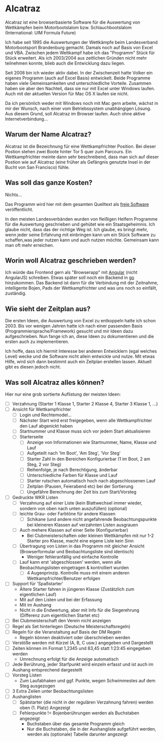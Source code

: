 # Alcatraz
Alcatraz ist eine browserbasierte Software für die Auswertung von Wettkämpfen beim Motorbootslalom bzw. Schlauchbootslalom (International: UIM Formula Future)

Ich habe seit 1995 die Auswertungen der Wettkämpfe beim Landesverband Motorbootsport Brandenburg gemacht. Damals noch auf Basis von Excel und VBA. Zwischen jedem Wettkampf habe ich das "Programm" Stück für Stück erweitert. Als ich 2003/2004 aus zeitlichen Gründen nicht mehr teilnehmen konnte, blieb auch die Entwicklung dazu liegen.

Seit 2008 bin ich wieder aktiv dabei. In der Zwischenzeit hatte Volker ein eigenes Programm (auch auf Excel Basis) entwickelt. Beide Programme haben viele Gemeinsamkeiten und unterschiedliche Vorteile. Zusammen haben sie aber den Nachteil, dass sie nur mit Excel unter Windows laufen. Auch mit der aktuellen Version für Mac OS X laufen sie nicht.

Da ich persönlich weder mit Windows noch mit Mac gern arbeite, wächst in mir der Wunsch, nach einer vom Betriebssystem unabhängigen Lösung. Aus diesem Grund, soll Alcatraz im Browser laufen. Auch ohne aktive Internetverbindung...

## Warum der Name Alcatraz?
Alcatraz ist die Bezeichnung für eine Wettkampfrichter Position. Bei dieser Postion stehen zwei Boote hinter Tor 5 quer zum Parcours. Ein Wettkampfrichter meinte dann sehr beschreibend, dass man sich auf dieser Postion wie auf Alcatraz (eine früher als Gefängnis genutzte Insel in der Bucht von San Francisco) fühle.

## Was soll das ganze Kosten?
Nichts...

Das Programm wird hier mit dem gesamten Quelltext als [freie Software](http://fsfe.org/about/basics/freesoftware.de.html) veröffentlicht.

In den meisten Landesverbänden wurden von fleißigen Helfern Programme für die Auswertung geschrieben und gehütet wie ein Staatsgeheimnis. Ich glaube nicht, dass das der richtige Weg ist. Ich glaube, es bringt mehr, wenn jeder seine Erfahrung mit einbringen kann um ein Stück Software zu schaffen,was jeder nutzen kann und auch nutzen möchte.
Gemeinsam kann man oft mehr erreichen.

## Worin woll Alcatraz geschrieben werden?
Ich würde das Frontend gern als "Browserapp" mit [Angular](https://angular.io/) (nicht AngularJS) schreiben. Etwas später soll noch ein Backend in [go](https://golang.org/) hinzukommen. Das Backend ist dann für die Verbindung mit der Zeitnahme, intelligente Bojen, Pads der Wettkampfrichter und was uns noch so einfällt, zuständig.

## Wie sieht der Zeitplan aus?
Die ersten Ideen, die Auswertung von Excel zu entkoppeln hatte ich schon 2003. Bis vor wenigen Jahren hatte ich nach einer passenden Basis (Programmiersprache/Framework) gesucht und mir Ideen dazu aufgeschrieben. Nun fange ich an, diese Ideen zu dokumentieren und die ersten auch zu implementieren.

Ich hoffe, dass ich hiermit Interesse bei anderen Entwicklern (egal welches Level) wecke und die Software nicht allein entwickle und nutze. Mit etwas Hilfe, wird sich dann bestimmt auch ein Zeitplan erstellen lassen. Aktuell gibt es diesen jedoch nicht.

## Was soll Alcatraz alles können?
Hier nur eine grob sortierte Auflistung der meisten Ideen:

- [ ] Verzahnung (Starter 1 Klasse 1, Starter 2 Klasse 4, Starter 3 Klasse 1, ...)
- [ ] Ansicht für Wettkampfrichter
  - [ ] Login und Rechtemodel...
  - [ ] Nächster Start wird erst freigegeben, wenn alle Wettkampfrichter den Lauf abgenickt haben
  - [ ] Startnummer und Klasse muss sich vor jedem Start aktualisieren
  - [ ] Starterseite
    - [ ] Anzeige von Informationen wie Startnummer, Name, Klasse und Lauf
    - [ ] Aufgeteilt nach 'Im Boot', 'Am Steg', 'Vor Steg'
    - [ ] Starter Zahl in den Bereichen Konfigurierbar (1 im Boot, 2 am Steg, 2 vor Steg)
    - [ ] Reihenfolge, je nach Berechtigung, änderbar
    - [ ] Unterschiedliche Farben für Klasse und Lauf
    - [ ] Starter rutschen automatisch hoch nach abgeschlossenen Lauf
    - [ ] Zeitplan (Pausen, Feierabend etc) bei der Sortierung
    - [ ] Ungefähre Berechnung der Zeit bis zum Start/Vorsteg
- [ ] Gedruckte WKR Listen
  - [ ] Verzahnung auf einer Liste (kein Blattwechsel immer wieder, sondern von oben nach unten auszufüllen) (optional)
  - [ ] leichte Grau- oder Farbtöne für andere Klassen
    - [ ] Schikane (und andere nicht angefahrende Beobachtungspunkte bei kleineren Klassen auf verzahnten Listen ausgrauen
  - [ ] Auch mehere Klassen auf einer Seite (Konfigurierbar)
    - Bei Clubmeisterschaften oder kleinen Wettkämpfen mit nur 1-2 Starter pro Klasse, macht eine eigene Liste kein Sinn
  - [ ] Übertragung von Listen in das Programm mit gleicher Ansicht (Browserformular und Beobachtungsliste sind identisch)
    - Weniger fehleranfällig und einfache Kontrolle
  - [ ] Lauf kann erst 'abgeschlossen' werden, wenn alle Beobachtungslisten eingetragen & kontrolliert wurden
    - [ ] 4 Augenprinzip. Kontrolle muss mit einem anderen Wettkampfrichter/Benutzer erfolgen
- [ ] Support für 'Spaßstarter'
    - Ältere Starter fahren in jüngeren Klasse (Zustätzlich zum eigentlichen Lauf)
    - Mit auf den Listen und bei der Erfassung
    - Mit im Aushang
    - Nicht in die Endwertung, aber mit Info für die Siegerehrung (Differenz zum eigentlichen Startet etc)
- [ ] Bei Clubmeisterschaft den Verein nicht anzeigen
- [ ] Regel als Set hinterlegen (Deutsche Meisterschaftsregeln)
- [ ] Regeln für die Veranstaltung auf Basis der DM Regeln
  - Regeln können deaktiviert oder überschrieben werden
- [ ] Verstöße werden mit Kürzel (A, B, C usw.) angegeben und Dargestellt
- [ ] Zeiten können im Format 1,2345 und 83,45 statt 1:23:45 eingegeben werden
  - Umrechnung erfolgt für die Anzeige automatisch
- [ ] Jede Berührung, jeder Starfpunkt wird einzeln erfasst und ist auch im Aushang entsprechend dargestellt
- [ ] Vorsteg Listen
  - Zum Laufabhaken und ggf. Punkte, wegen Schwimmestes auf dem Steg ausgezogen
- [ ] 3 Extra Zeilen unter Beobachtungslisten
- [ ] Aushanglisten
  - [ ] Spätstarter (die nicht in der regulären Verzahnung fahren) werden oben (1. Platz) Angezeigt
  - [ ] Fehlerpunkte != Bojenberührungen werden als Buchstaben angezeigt
    - Buchstaben über das gesamte Programm gleich
    - Nur die Buchstaben, die in der Aushangliste aufgeführt werden, werden als (optionale) Tabelle darunter angezeigt
